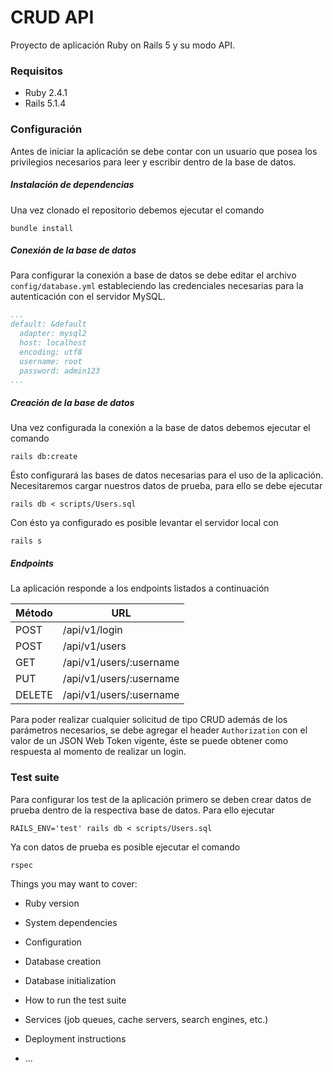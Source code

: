 # CRUD API
Proyecto de aplicación Ruby on Rails 5 y su modo API.

### Requisitos
* Ruby 2.4.1
* Rails 5.1.4

### Configuración
Antes de iniciar la aplicación se debe contar con un usuario que posea los privilegios necesarios para leer y escribir dentro de la base de datos.

##### Instalación de dependencias
Una vez clonado el repositorio debemos ejecutar el comando
```
bundle install
```

##### Conexión de la base de datos
Para configurar la conexión a base de datos se debe editar el archivo `config/database.yml` estableciendo las credenciales necesarias para la autenticación con el servidor MySQL.

```yaml
...
default: &default
  adapter: mysql2
  host: localhost
  encoding: utf8
  username: root
  password: admin123
...
```

##### Creación de la base de datos
Una vez configurada la conexión a la base de datos debemos ejecutar el comando
```
rails db:create
```
Ésto configurará las bases de datos necesarias para el uso de la aplicación.
Necesitaremos cargar nuestros datos de prueba, para ello se debe ejecutar
```
rails db < scripts/Users.sql
```
Con ésto ya configurado es posible levantar el servidor local con
```
rails s
```

##### Endpoints
La aplicación responde a los endpoints listados a continuación

Método | URL
------------ | -------------
POST         | /api/v1/login
POST         | /api/v1/users
GET          | /api/v1/users/:username
PUT          | /api/v1/users/:username
DELETE       | /api/v1/users/:username

Para poder realizar cualquier solicitud de tipo CRUD además de los parámetros necesarios, se debe agregar el header `Authorization` con el valor de un JSON Web Token vigente, éste se puede obtener como respuesta al momento de realizar un login.

### Test suite
Para configurar los test de la aplicación primero se deben crear datos de prueba dentro de la respectiva base de datos. Para ello ejecutar
```
RAILS_ENV='test' rails db < scripts/Users.sql
```
Ya con datos de prueba es posible ejecutar el comando
```
rspec
```

Things you may want to cover:

* Ruby version

* System dependencies

* Configuration

* Database creation

* Database initialization

* How to run the test suite

* Services (job queues, cache servers, search engines, etc.)

* Deployment instructions

* ...
